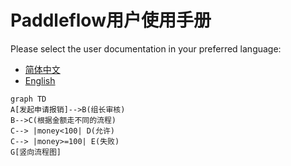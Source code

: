 # Paddleflow用户使用手册
Please select the user documentation in your preferred language:
- [简体中文](zh_cn)
- [English](en)

```mermaid
graph TD
A[发起申请报销]-->B(组长审核)
B-->C(根据金额走不同的流程)
C--> |money<100| D(允许)
C--> |money>=100| E(失败)
G[竖向流程图]
```
